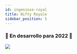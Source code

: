 ```yaml
---
id: ingenioso-royal
title: Nifty Royale
sidebar_position: 5
---
```


### 🚧 En desarrollo para 2022 🚧

![](/img/niftyroyale_v01.png)
